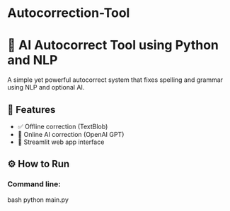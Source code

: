 # Autocorrection-Tool
# 🧠 AI Autocorrect Tool using Python and NLP

A simple yet powerful autocorrect system that fixes spelling and grammar using NLP and optional AI.

## 🚀 Features
- ✅ Offline correction (TextBlob)
- 🤖 Online AI correction (OpenAI GPT)
- 🧩 Streamlit web app interface

## ⚙️ How to Run

### Command line:
bash
python main.py
